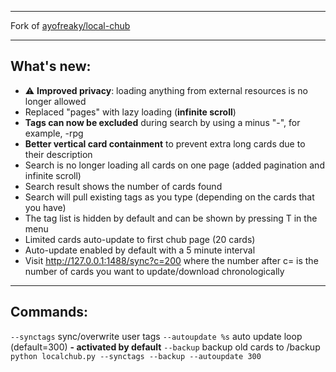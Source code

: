 ------------
Fork of [ayofreaky/local-chub](https://github.com/ayofreaky/local-chub "ayofreaky/local-chub")

------------

## What's new:
- ⚠️ **Improved privacy**: loading anything from external resources is no longer allowed
- Replaced "pages" with lazy loading (**infinite scroll**)
- **Tags can now be excluded** during search by using a minus "-", for example, -rpg
- **Better vertical card containment** to prevent extra long cards due to their description
- Search is no longer loading all cards on one page (added pagination and infinite scroll)
- Search result shows the number of cards found
- Search will pull existing tags as you type (depending on the cards that you have)
- The tag list is hidden by default and can be shown by pressing T in the menu
- Limited cards auto-update to first chub page (20 cards)
- Auto-update enabled by default with a 5 minute interval
- Visit http://127.0.0.1:1488/sync?c=200 where the number after c= is the number of cards you want to update/download chronologically

------------

## Commands: 
`--synctags` sync/overwrite user tags
`--autoupdate %s` auto update loop (default=300) **- activated by default**
`--backup` backup old cards to /backup
`python localchub.py --synctags --backup --autoupdate 300`
